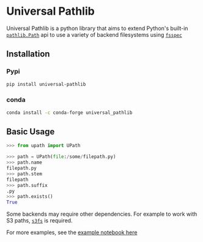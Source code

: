 # Universal Pathlib

Universal Pathlib is a python library that aims to extend Python's built-in [`pathlib.Path`](https://docs.python.org/3/library/pathlib.html) api to use a variety of backend filesystems using [`fsspec`](https://filesystem-spec.readthedocs.io/en/latest/intro.html)

## Installation

### Pypi

```bash
pip install universal-pathlib
```

### conda

```bash
conda install -c conda-forge universal_pathlib
```

## Basic Usage

```python
>>> from upath import UPath

>>> path = UPath(file:/some/filepath.py)
>>> path.name
filepath.py
>>> path.stem
filepath
>>> path.suffix
.py
>>> path.exists()
True
```

Some backends may require other dependencies. For example to work with S3 paths, [`s3fs`](https://s3fs.readthedocs.io/en/latest/) is required.

For more examples, see the [example notebook here](notebooks/examples.ipynb)



